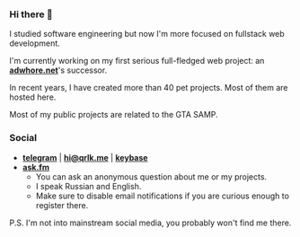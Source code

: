 ### Hi there 👋

I studied software engineering but now I'm more focused on fullstack web development.

I'm currently working on my first serious full-fledged web project: an **[adwhore.net](https://github.com/qrlk/adwhore.net)**'s successor.

In recent years, I have created more than 40 pet projects. Most of them are hosted here.

Most of my public projects are related to the GTA SAMP.

### Social
- **[telegram](https://t.me/qrluke)** | **hi@qrlk.me** | **[keybase](https://keybase.io/qrlk)**
- **[ask.fm](https://ask.fm/qrluke)**
  - You can ask an anonymous question about me or my projects.
  - I speak Russian and English.
  - Make sure to disable email notifications if you are curious enough to register there.

P.S. I'm not into mainstream social media, you probably won't find me there.

